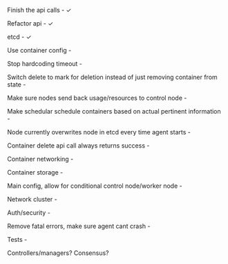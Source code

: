 Finish the api calls - ✓

Refactor api - ✓

etcd - ✓

Use container config - 

Stop hardcoding timeout - 

Switch delete to mark for deletion instead of just removing container from state - 

Make sure nodes send back usage/resources to control node - 

Make schedular schedule containers based on actual pertinent information -

Node currently overwrites node in etcd every time agent starts - 

Container delete api call always returns success - 

Container networking - 

Container storage -

Main config, allow for conditional control node/worker node -

Network cluster -

Auth/security -

Remove fatal errors, make sure agent cant crash -

Tests - 

Controllers/managers?
Consensus?
